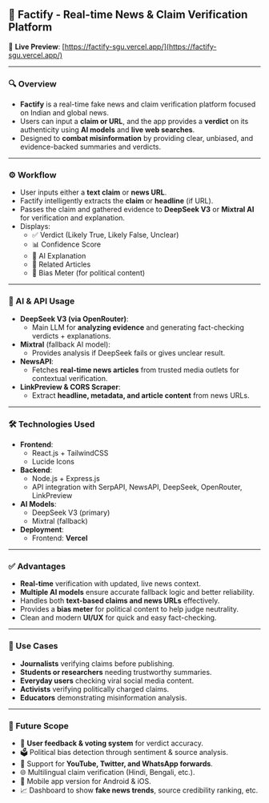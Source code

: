 ## 📰 Factify - Real-time News & Claim Verification Platform

🔗 **Live Preview**: [https://factify-sgu.vercel.app/](https://factify-sgu.vercel.app/)

---

### 🔍 Overview

- **Factify** is a real-time fake news and claim verification platform focused on Indian and global news.
- Users can input a **claim or URL**, and the app provides a **verdict** on its authenticity using **AI models** and **live web searches**.
- Designed to **combat misinformation** by providing clear, unbiased, and evidence-backed summaries and verdicts.

---

### ⚙️ Workflow

- User inputs either a **text claim** or **news URL**.
- Factify intelligently extracts the **claim** or **headline** (if URL).
- Passes the claim and gathered evidence to **DeepSeek V3** or **Mixtral AI** for verification and explanation.
- Displays:
  - ✅ Verdict (Likely True, Likely False, Unclear)
  - 📊 Confidence Score
  - 🧠 AI Explanation
  - 📰 Related Articles
  - 🧭 Bias Meter (for political content)

---

### 🤖 AI & API Usage

- **DeepSeek V3 (via OpenRouter)**:
  - Main LLM for **analyzing evidence** and generating fact-checking verdicts + explanations.
- **Mixtral** (fallback AI model):
  - Provides analysis if DeepSeek fails or gives unclear result.
- **NewsAPI**:
  - Fetches **real-time news articles** from trusted media outlets for contextual verification.
- **LinkPreview & CORS Scraper**:
  - Extract **headline, metadata, and article content** from news URLs.

---

### 🛠️ Technologies Used

- **Frontend**:
  - React.js + TailwindCSS
  - Lucide Icons
- **Backend**:
  - Node.js + Express.js
  - API integration with SerpAPI, NewsAPI, DeepSeek, OpenRouter, LinkPreview
- **AI Models**:
  - DeepSeek V3 (primary)
  - Mixtral (fallback)
- **Deployment**:
  - Frontend: **Vercel**

---

### ✅ Advantages

- **Real-time** verification with updated, live news context.
- **Multiple AI models** ensure accurate fallback logic and better reliability.
- Handles both **text-based claims and news URLs** effectively.
- Provides a **bias meter** for political content to help judge neutrality.
- Clean and modern **UI/UX** for quick and easy fact-checking.

---

### 🧠 Use Cases

- **Journalists** verifying claims before publishing.
- **Students or researchers** needing trustworthy summaries.
- **Everyday users** checking viral social media content.
- **Activists** verifying politically charged claims.
- **Educators** demonstrating misinformation analysis.

---

### 🚀 Future Scope

- 🔄 **User feedback & voting system** for verdict accuracy.
- 🗳️ Political bias detection through sentiment & source analysis.
- 🔗 Support for **YouTube, Twitter, and WhatsApp forwards**.
- 🌐 Multilingual claim verification (Hindi, Bengali, etc.).
- 📱 Mobile app version for Android & iOS.
- 📈 Dashboard to show **fake news trends**, source credibility ranking, etc.
